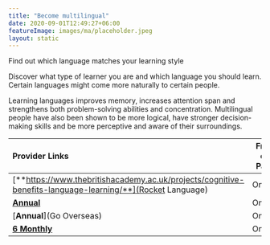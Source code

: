 ```yaml
---
title: "Become multilingual"
date: 2020-09-01T12:49:27+06:00
featureImage: images/ma/placeholder.jpeg
layout: static
---
```


Find out which language matches your learning style

Discover what type of learner you are and which language you should learn. Certain languages might come more naturally to certain people.

Learning languages improves memory, increases attention span and strengthens both problem-solving abilities and concentration. Multilingual people have also been shown to be more logical, have stronger decision-making skills and be more perceptive and aware of their surroundings.

| Provider Links      | Free or Paid  |  
| :-----------          | :--------------:      |  
| [**https://www.thebritishacademy.ac.uk/projects/cognitive-benefits-language-learning/**](Rocket Language) | Online | 
| [**Annual**](Babbel) | Online | 
| [**Annual**](Go Overseas) | Online | 
| [**6 Monthly**](Alison) | Online | 
  

<br/><br/>






